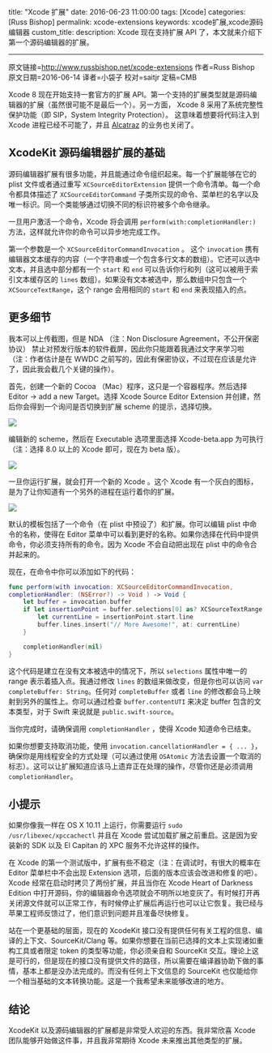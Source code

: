 title: "Xcode 扩展"
date: 2016-06-23 11:00:00
tags: [Xcode]
categories: [Russ Bishop]
permalink: xcode-extensions
keywords: xcode扩展,xcode源码编辑器
custom_title: 
description: Xcode 现在支持扩展 API 了，本文就来介绍下第一个源码编辑器的扩展。

---
原文链接=http://www.russbishop.net/xcode-extensions
作者=Russ Bishop
原文日期=2016-06-14
译者=小袋子
校对=saitjr
定稿=CMB

<!--此处开始正文-->

Xcode 8 现在开始支持一套官方的扩展 API。第一个支持的扩展类型就是源码编辑器的扩展（虽然很可能不是最后一个）。另一方面， Xcode 8 采用了系统完整性保护功能（即 SIP，System Integrity Protection）。 这意味着想要将代码注入到 Xcode 进程已经不可能了，并且 [Alcatraz](http://alcatraz.io/) 的业务也关闭了。

<!--more-->

## XcodeKit 源码编辑器扩展的基础

源码编辑器扩展有很多功能，并且能通过命令组织起来。每一个扩展能够在它的 plist 文件或者通过重写 `XCSourceEditorExtension` 提供一个命令清单。每一个命令都具体描述了 `XCSourceEditorCommand` 子类所实现的命令、菜单栏的名字以及唯一标识。同一个类能够通过切换不同的标识符被多个命令继承。

一旦用户激活一个命令，Xcode 将会调用 `perform(with:completionHandler:)` 方法，这样就允许你的命令可以异步地完成工作。

第一个参数是一个 `XCSourceEditorCommandInvocation` 。 这个 `invocation` 携有编辑器文本缓存的内容（一个字符串或一个包含多行文本的数组）。它还可以选中文本，并且选中部分都有一个 `start` 和 `end` 可以告诉你行和列（这可以被用于索引文本缓存区的 `lines` 数组）。如果没有文本被选中，那么数组中只包含一个 `XCSourceTextRange`，这个 range 会用相同的 `start` 和 `end` 来表现插入的点。

## 更多细节

我本可以上传截图，但是 NDA （注：Non Disclosure Agreement，不公开保密协议） 禁止对预发行版本的软件截屏，因此你只能跟着我通过文字来学习啦（注：作者估计是在 WWDC 之前写的，因此有保密协议，不过现在应该是允许了，因此我会截几个关键的操作）。

首先，创建一个新的 Cocoa （Mac）程序，这只是一个容器程序。然后选择 Editor -> add a new Target。选择  Xcode Source Editor Extension 并创建，然后你会得到一个询问是否切换到扩展 scheme 的提示，选择切换。

![](http://img.blog.csdn.net/20160621095215813)

编辑新的 scheme，然后在 Executable 选项里面选择 Xcode-beta.app 为可执行（注：选择 8.0 以上的 Xcode 即可，现在为 beta 版）。

![](http://img.blog.csdn.net/20160621104506975)

一旦你运行扩展，就会打开一个新的 Xcode 。这个 Xcode 有一个灰白的图标，是为了让你知道有一个另外的进程在运行着你的扩展。

![](http://img.blog.csdn.net/20160621115727975)

默认的模板包括了一个命令（在 plist 中预设了）和扩展。你可以编辑 plist 中命令的名称，使得在 Editor 菜单中可以看到更好的名称。如果你选择在代码中提供命令，你必须支持所有的命令。因为 Xcode 不会自动把出现在 plist 中的命令合并起来的。

现在，在命令中你可以添加如下的代码：

```swift
func perform(with invocation: XCSourceEditorCommandInvocation, 
completionHandler: (NSError?) -> Void ) -> Void {
    let buffer = invocation.buffer
    if let insertionPoint = buffer.selections[0] as? XCSourceTextRange {
        let currentLine = insertionPoint.start.line
        buffer.lines.insert("// More Awesome!", at: currentLine)
    }

    completionHandler(nil)
}
```

这个代码是建立在没有文本被选中的情况下，所以 `selections` 属性中唯一的 range 表示着插入点。我通过修改 `lines` 的数组来做改变，但是你也可以访问 `var completeBuffer: String`。任何对 `completeBuffer` 或者 `line` 的修改都会马上映射到另外的属性上。你可以通过检查 `buffer.contentUTI` 来决定 buffer 包含的文本类型，对于 Swift 来说就是 `public.swift-source`。

当你完成时，请确保调用 `completionHandler`  ，使得 Xcode 知道命令已结束。

如果你想要支持取消功能，使用 `invocation.cancellationHandler = { ... }`，确保你是用线程安全的方式处理（可以通过使用 `OSAtomic` 方法去设置一个取消的标志）。这可以让扩展知道应该马上遗弃正在处理的操作，尽管你还是必须调用 `completionHandler`。

## 小提示

如果你像我一样在 OS X 10.11 上运行，你需要运行 `sudo /usr/libexec/xpccachectl` 并且在 Xcode 尝试加载扩展之前重启。这是因为安装新的 SDK 以及 El Capitan 的 XPC 服务不允许这样的操作。 

在 Xcode 的第一个测试版中，扩展有些不稳定（注：在调试时，有很大的概率在 Editor 菜单栏中不会出现 Extension 选项，后面的版本应该会改进和修复的吧）。Xcode 经常在启动时拷贝了两份扩展，并且当你在  Xcode Heart of Darkness Edition 中打开源码，你的编辑器命令选项就会不明所以地变灰了。有时候打开再关闭源文件就可以正常工作，有时候停止扩展后再运行也可以让它恢复。我已经与苹果工程师反馈过了，他们意识到问题并且准备尽快修复。

站在一个更基础的层面，现在的 XcodeKit 接口没有提供任何有关工程的信息、编译的上下文、SourceKit/Clang 等。如果你想要在当前已选择的文本上实现诸如重构工具或者限定 token 的类型等功能，你必须亲自和 SourceKit 交互。理论上这是可行的，但是现在的接口没有提供文件的路径，所以需要在编译器协助下做的事情，基本上都是没办法完成的。而没有任何上下文信息的 SourceKit 也仅能给你一个相当基础的文本转换功能。这是一个我希望未来能够改进的地方。

## 结论

XcodeKit 以及源码编辑器的扩展都是非常受人欢迎的东西。我非常欣喜 Xcode 团队能够开始做这件事，并且我非常期待 Xcode 未来推出其他类型的扩展。